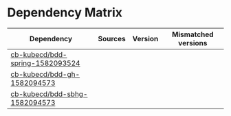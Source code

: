 # Dependency Matrix

Dependency | Sources | Version | Mismatched versions
---------- | ------- | ------- | -------------------
[cb-kubecd/bdd-spring-1582093524](https://github.com/cb-kubecd/bdd-spring-1582093524.git) |  | []() | 
[cb-kubecd/bdd-gh-1582094573](https://github.com/cb-kubecd/bdd-gh-1582094573.git) |  | []() | 
[cb-kubecd/bdd-sbhg-1582094573](https://github.com/cb-kubecd/bdd-sbhg-1582094573.git) |  | []() | 

